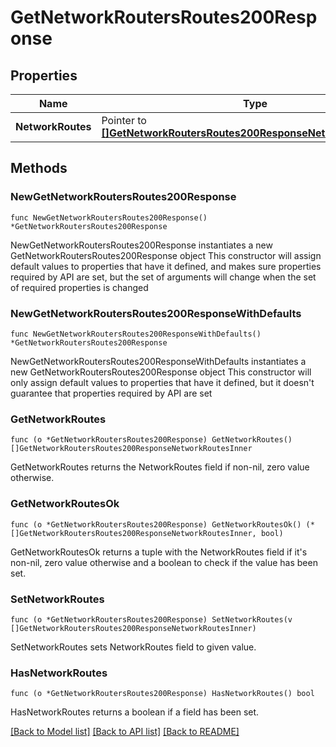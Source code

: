 # GetNetworkRoutersRoutes200Response

## Properties

Name | Type | Description | Notes
------------ | ------------- | ------------- | -------------
**NetworkRoutes** | Pointer to [**[]GetNetworkRoutersRoutes200ResponseNetworkRoutesInner**](GetNetworkRoutersRoutes200ResponseNetworkRoutesInner.md) |  | [optional] 

## Methods

### NewGetNetworkRoutersRoutes200Response

`func NewGetNetworkRoutersRoutes200Response() *GetNetworkRoutersRoutes200Response`

NewGetNetworkRoutersRoutes200Response instantiates a new GetNetworkRoutersRoutes200Response object
This constructor will assign default values to properties that have it defined,
and makes sure properties required by API are set, but the set of arguments
will change when the set of required properties is changed

### NewGetNetworkRoutersRoutes200ResponseWithDefaults

`func NewGetNetworkRoutersRoutes200ResponseWithDefaults() *GetNetworkRoutersRoutes200Response`

NewGetNetworkRoutersRoutes200ResponseWithDefaults instantiates a new GetNetworkRoutersRoutes200Response object
This constructor will only assign default values to properties that have it defined,
but it doesn't guarantee that properties required by API are set

### GetNetworkRoutes

`func (o *GetNetworkRoutersRoutes200Response) GetNetworkRoutes() []GetNetworkRoutersRoutes200ResponseNetworkRoutesInner`

GetNetworkRoutes returns the NetworkRoutes field if non-nil, zero value otherwise.

### GetNetworkRoutesOk

`func (o *GetNetworkRoutersRoutes200Response) GetNetworkRoutesOk() (*[]GetNetworkRoutersRoutes200ResponseNetworkRoutesInner, bool)`

GetNetworkRoutesOk returns a tuple with the NetworkRoutes field if it's non-nil, zero value otherwise
and a boolean to check if the value has been set.

### SetNetworkRoutes

`func (o *GetNetworkRoutersRoutes200Response) SetNetworkRoutes(v []GetNetworkRoutersRoutes200ResponseNetworkRoutesInner)`

SetNetworkRoutes sets NetworkRoutes field to given value.

### HasNetworkRoutes

`func (o *GetNetworkRoutersRoutes200Response) HasNetworkRoutes() bool`

HasNetworkRoutes returns a boolean if a field has been set.


[[Back to Model list]](../README.md#documentation-for-models) [[Back to API list]](../README.md#documentation-for-api-endpoints) [[Back to README]](../README.md)


